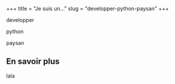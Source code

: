 +++
title = "Je suis un..."
slug = "developper-python-paysan"
+++


developper

python

paysan

## En savoir plus

lala
